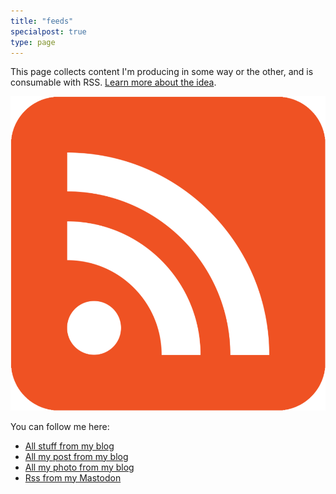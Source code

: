 ```yaml
---
title: "feeds"
specialpost: true
type: page
---
```

This page collects content I'm producing in some way or the other, and is consumable with RSS. 
[Learn more about the idea](https://marcus.io/blog/making-rss-more-visible-again-with-slash-feeds).

![RSS logo](/static/img/rss.png)

You can follow me here:

* [All stuff from my blog](https://fundor333.com/index.xml)
* [All my post from my blog](https://fundor333.com/post/index.xml)
* [All my photo from my blog](https://fundor333.com/photos/index.xml)
* [Rss from my Mastodon](https://mastodon.social/@fundor333.rss)
